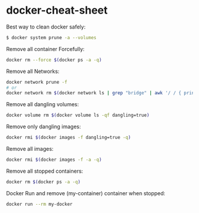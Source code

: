 # docker-cheat-sheet

Best way to clean docker safely:
```bash
$ docker system prune -a --volumes
```
Remove all container Forcefully:
```bash
docker rm --force $(docker ps -a -q)
```
Remove all Networks:
```bash
docker network prune -f
# or
docker network rm $(docker network ls | grep "bridge" | awk '/ / { print $1 }')
```

Remove all dangling volumes:
```bash
docker volume rm $(docker volume ls -qf dangling=true)
```
Remove only dangling images:
```bash
docker rmi $(docker images -f dangling=true -q)
```

Remove all images:
```bash
docker rmi $(docker images -f -a -q)
```

Remove all stopped containers:
```bash
docker rm $(docker ps -a -q)
```

Docker Run and remove  (my-container) container when stopped:
```bash
docker run --rm my-docker
```
